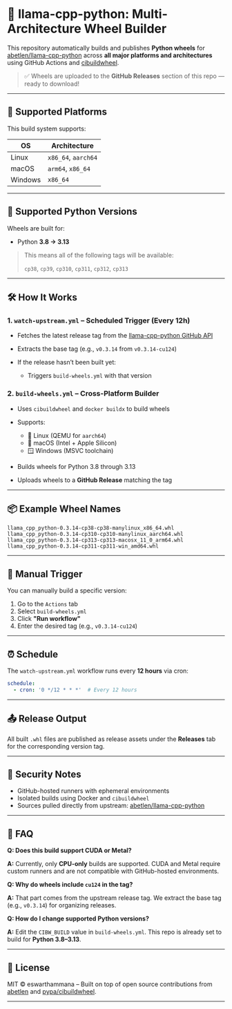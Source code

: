 # 🦙 llama-cpp-python: Multi-Architecture Wheel Builder

This repository automatically builds and publishes **Python wheels** for [abetlen/llama-cpp-python](https://github.com/abetlen/llama-cpp-python) across **all major platforms and architectures** using GitHub Actions and [cibuildwheel](https://github.com/pypa/cibuildwheel).

> ✅ Wheels are uploaded to the **GitHub Releases** section of this repo — ready to download!

---

## 🚀 Supported Platforms

This build system supports:

| OS      | Architecture        |
| ------- | ------------------- |
| Linux   | `x86_64`, `aarch64` |
| macOS   | `arm64`, `x86_64`   |
| Windows | `x86_64`            |

---

## 🧪 Supported Python Versions

Wheels are built for:

* Python **3.8 → 3.13**

> This means all of the following tags will be available:
>
> `cp38`, `cp39`, `cp310`, `cp311`, `cp312`, `cp313`

---

## 🛠️ How It Works

### 1. `watch-upstream.yml` – Scheduled Trigger (Every 12h)

* Fetches the latest release tag from the [llama-cpp-python GitHub API](https://api.github.com/repos/abetlen/llama-cpp-python/releases/latest)
* Extracts the base tag (e.g., `v0.3.14` from `v0.3.14-cu124`)
* If the release hasn’t been built yet:

  * Triggers `build-wheels.yml` with that version

### 2. `build-wheels.yml` – Cross-Platform Builder

* Uses `cibuildwheel` and `docker buildx` to build wheels
* Supports:

  * 🐧 Linux (QEMU for `aarch64`)
  * 🍎 macOS (Intel + Apple Silicon)
  * 🪟 Windows (MSVC toolchain)
* Builds wheels for Python 3.8 through 3.13
* Uploads wheels to a **GitHub Release** matching the tag

---

## 📦 Example Wheel Names

```text
llama_cpp_python-0.3.14-cp38-cp38-manylinux_x86_64.whl
llama_cpp_python-0.3.14-cp310-cp310-manylinux_aarch64.whl
llama_cpp_python-0.3.14-cp313-cp313-macosx_11_0_arm64.whl
llama_cpp_python-0.3.14-cp311-cp311-win_amd64.whl
```

---

## 🔧 Manual Trigger

You can manually build a specific version:

1. Go to the `Actions` tab
2. Select `build-wheels.yml`
3. Click **"Run workflow"**
4. Enter the desired tag (e.g., `v0.3.14-cu124`)

---

## ⏰ Schedule

The `watch-upstream.yml` workflow runs every **12 hours** via cron:

```yaml
schedule:
  - cron: '0 */12 * * *'  # Every 12 hours
```

---

## 📤 Release Output

All built `.whl` files are published as release assets under the **Releases** tab for the corresponding version tag.

---

## 🔐 Security Notes

* GitHub-hosted runners with ephemeral environments
* Isolated builds using Docker and `cibuildwheel`
* Sources pulled directly from upstream: [abetlen/llama-cpp-python](https://github.com/abetlen/llama-cpp-python)

---

## 🙋 FAQ

**Q: Does this build support CUDA or Metal?**

**A:** Currently, only **CPU-only** builds are supported. CUDA and Metal require custom runners and are not compatible with GitHub-hosted environments.

**Q: Why do wheels include `cu124` in the tag?**

**A:** That part comes from the upstream release tag. We extract the base tag (e.g., `v0.3.14`) for organizing releases.

**Q: How do I change supported Python versions?**

**A:** Edit the `CIBW_BUILD` value in `build-wheels.yml`. This repo is already set to build for **Python 3.8–3.13**.

---

## 📄 License

MIT © eswarthammana – Built on top of open source contributions from [abetlen](https://github.com/abetlen) and [pypa/cibuildwheel](https://github.com/pypa/cibuildwheel).

---